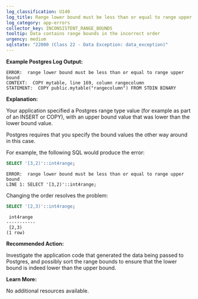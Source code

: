 ```yaml
---
log_classification: U140
log_title: Range lower bound must be less than or equal to range upper bound
log_category: app-errors
collector_key: INCONSISTENT_RANGE_BOUNDS
tooltip: Data contains range bounds in the incorrect order
urgency: medium
sqlstate: "22000 (Class 22 - Data Exception: data_exception)"
---
```


**Example Postgres Log Output:**

```
ERROR:  range lower bound must be less than or equal to range upper bound
CONTEXT:  COPY mytable, line 169, column rangecolumn
STATEMENT:  COPY public.mytable("rangecolumn") FROM STDIN BINARY
```

**Explanation:**

Your application specified a Postgres range type value (for example as part of an INSERT or COPY),
with an upper bound value that was lower than the lower bound value.

Postgres requires that you specify the bound values the other way around in this case.

For example, the following SQL would produce the error:

```sql
SELECT '[3,2)'::int4range;
```
```
ERROR:  range lower bound must be less than or equal to range upper bound
LINE 1: SELECT '[3,2)'::int4range;
```

Changing the order resolves the problem:

```sql
SELECT '[2,3)'::int4range;
```
```
 int4range 
-----------
 [2,3)
(1 row)
```

**Recommended Action:**

Investigate the application code that generated the data being passed to Postgres, and possibly sort the range bounds to ensure that the lower bound is indeed lower than the upper bound.

**Learn More:**

No additional resources available.
